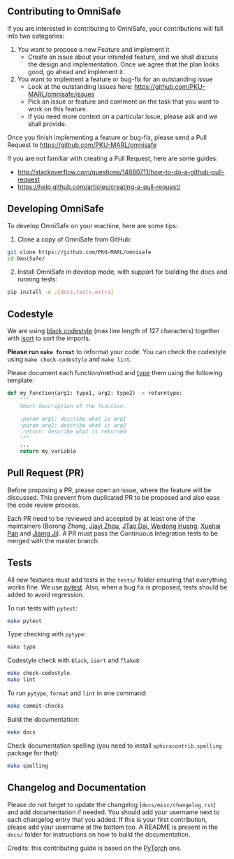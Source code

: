 ## Contributing to OmniSafe

If you are interested in contributing to OmniSafe, your contributions will fall
into two categories:

1. You want to propose a new Feature and implement it
    - Create an issue about your intended feature, and we shall discuss the design and
    implementation. Once we agree that the plan looks good, go ahead and implement it.
2. You want to implement a feature or bug-fix for an outstanding issue
    - Look at the outstanding issues here: https://github.com/PKU-MARL/omnisafe/issues
    - Pick an issue or feature and comment on the task that you want to work on this feature.
    - If you need more context on a particular issue, please ask and we shall provide.

Once you finish implementing a feature or bug-fix, please send a Pull Request to https://github.com/PKU-MARL/omnisafe

If you are not familiar with creating a Pull Request, here are some guides:

- http://stackoverflow.com/questions/14680711/how-to-do-a-github-pull-request
- https://help.github.com/articles/creating-a-pull-request/

## Developing OmniSafe

To develop OmniSafe on your machine, here are some tips:

1. Clone a copy of OmniSafe from GitHub:

```bash
git clone https://github.com/PKU-MARL/omnisafe
cd OmniSafe/
```

2. Install OmniSafe in develop mode, with support for building the docs and running tests:

```bash
pip install -e .[docs,tests,extra]
```

## Codestyle

We are using [black codestyle](https://github.com/psf/black) (max line length of 127 characters) together with [isort](https://github.com/timothycrosley/isort) to sort the imports.

**Please run `make format`** to reformat your code. You can check the codestyle using `make check-codestyle` and `make lint`.

Please document each function/method and [type](https://google.github.io/pytype/user_guide.html) them using the following template:

```python
def my_function(arg1: type1, arg2: type2) -> returntype:
    """
    Short description of the function.

    :param arg1: describe what is arg1
    :param arg2: describe what is arg2
    :return: describe what is returned
    """
    ...
    return my_variable
```

## Pull Request (PR)

Before proposing a PR, please open an issue, where the feature will be discussed. This prevent from duplicated PR to be proposed and also ease the code review process.

Each PR need to be reviewed and accepted by at least one of the maintainers (Borong Zhang, [Jiayi Zhou](https://github.com/Gaiejj), [JTao Dai](https://github.com/calico-1226), [Weidong Huang](https://github.com/hdadong), [Xuehai Pan](https://github.com/XuehaiPan) and [Jiamg Ji](https://github.com/zmsn-2077)).
A PR must pass the Continuous Integration tests to be merged with the master branch.

## Tests

All new features must add tests in the `tests/` folder ensuring that everything works fine.
We use [pytest](https://pytest.org/).
Also, when a bug fix is proposed, tests should be added to avoid regression.

To run tests with `pytest`:

```bash
make pytest
```

Type checking with `pytype`:

```bash
make type
```

Codestyle check with `black`, `isort` and `flake8`:

```bash
make check-codestyle
make lint
```

To run `pytype`, `format` and `lint` in one command:

```bash
make commit-checks
```

Build the documentation:

```bash
make docs
```

Check documentation spelling (you need to install `sphinxcontrib.spelling` package for that):

```bash
make spelling
```

## Changelog and Documentation

Please do not forget to update the changelog (`docs/misc/changelog.rst`) and add documentation if needed.
You should add your username next to each changelog entry that you added. If this is your first contribution, please add your username at the bottom too.
A README is present in the `docs/` folder for instructions on how to build the documentation.

Credits: this contributing guide is based on the [PyTorch](https://github.com/pytorch/pytorch/) one.
